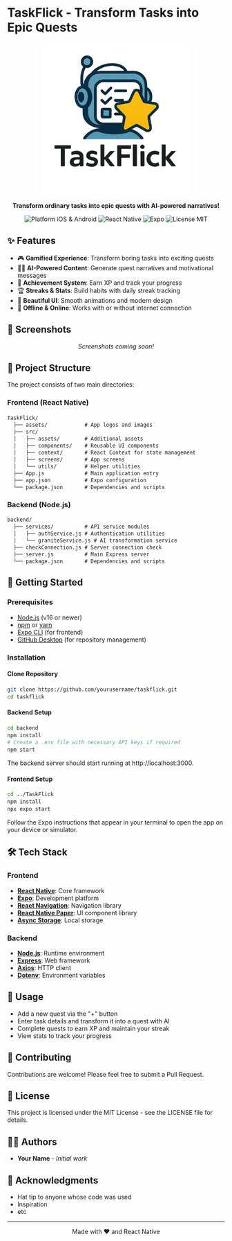# TaskFlick - Transform Tasks into Epic Quests

<p align="center">
  <img src="TaskFlick/assets/logo2.png" alt="TaskFlick Logo" width="350">
</p>

<p align="center">
  <b>Transform ordinary tasks into epic quests with AI-powered narratives!</b>
</p>

<p align="center">
  <img src="https://img.shields.io/badge/Platform-iOS%20%7C%20Android-blue" alt="Platform iOS & Android">
  <img src="https://img.shields.io/badge/React%20Native-v0.79.2-blue" alt="React Native">
  <img src="https://img.shields.io/badge/Expo-v53.0.7-blueviolet" alt="Expo">
  <img src="https://img.shields.io/badge/License-MIT-green" alt="License MIT">
</p>

## ✨ Features

- 🎮 **Gamified Experience**: Transform boring tasks into exciting quests
- 🧙‍♂️ **AI-Powered Content**: Generate quest narratives and motivational messages
- 🌟 **Achievement System**: Earn XP and track your progress
- 🏆 **Streaks & Stats**: Build habits with daily streak tracking
- 📱 **Beautiful UI**: Smooth animations and modern design
- 🔄 **Offline & Online**: Works with or without internet connection

## 📱 Screenshots

<p align="center">
  <!-- Add screenshots of your app here -->
  <i>Screenshots coming soon!</i>
</p>

## 🧩 Project Structure

The project consists of two main directories:

### Frontend (React Native)
```
TaskFlick/
  ├── assets/            # App logos and images
  ├── src/
  │   ├── assets/        # Additional assets
  │   ├── components/    # Reusable UI components
  │   ├── context/       # React Context for state management
  │   ├── screens/       # App screens
  │   └── utils/         # Helper utilities
  ├── App.js             # Main application entry
  ├── app.json           # Expo configuration
  └── package.json       # Dependencies and scripts
```

### Backend (Node.js)
```
backend/
  ├── services/          # API service modules
  │   ├── authService.js # Authentication utilities
  │   └── graniteService.js # AI transformation service
  ├── checkConnection.js # Server connection check
  ├── server.js          # Main Express server
  └── package.json       # Dependencies and scripts
```

## 🚀 Getting Started

### Prerequisites

- [Node.js](https://nodejs.org/) (v16 or newer)
- [npm](https://www.npmjs.com/) or [yarn](https://yarnpkg.com/)
- [Expo CLI](https://docs.expo.dev/get-started/installation/) (for frontend)
- [GitHub Desktop](https://desktop.github.com/) (for repository management)

### Installation

#### Clone Repository
```bash
git clone https://github.com/yourusername/taskflick.git
cd taskflick
```

#### Backend Setup
```bash
cd backend
npm install
# Create a .env file with necessary API keys if required
npm start
```

The backend server should start running at http://localhost:3000.

#### Frontend Setup
```bash
cd ../TaskFlick
npm install
npx expo start
```

Follow the Expo instructions that appear in your terminal to open the app on your device or simulator.

## 🛠 Tech Stack

### Frontend
- **[React Native](https://reactnative.dev/)**: Core framework
- **[Expo](https://expo.dev/)**: Development platform
- **[React Navigation](https://reactnavigation.org/)**: Navigation library
- **[React Native Paper](https://callstack.github.io/react-native-paper/)**: UI component library
- **[Async Storage](https://react-native-async-storage.github.io/async-storage/)**: Local storage

### Backend
- **[Node.js](https://nodejs.org/)**: Runtime environment
- **[Express](https://expressjs.com/)**: Web framework
- **[Axios](https://axios-http.com/)**: HTTP client
- **[Dotenv](https://github.com/motdotla/dotenv)**: Environment variables

## 📝 Usage

- Add a new quest via the "+" button
- Enter task details and transform it into a quest with AI
- Complete quests to earn XP and maintain your streak
- View stats to track your progress

## 🤝 Contributing

Contributions are welcome! Please feel free to submit a Pull Request.

## 📜 License

This project is licensed under the MIT License - see the LICENSE file for details.

## 👨‍💻 Authors

- **Your Name** - *Initial work*

## 🙏 Acknowledgments

- Hat tip to anyone whose code was used
- Inspiration
- etc

---

<p align="center">
  Made with ❤️ and React Native
</p>